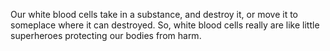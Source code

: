 Our white blood cells take in a substance, and destroy it, or move it to
someplace where it can destroyed. So, white blood cells really are like little
superheroes protecting our bodies from harm.
